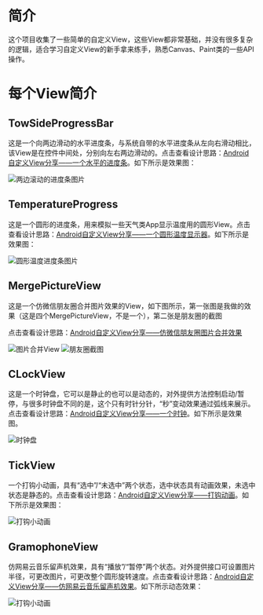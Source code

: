# 简介
这个项目收集了一些简单的自定义View，这些View都非常基础，并没有很多复杂的逻辑，适合学习自定义View的新手拿来练手，熟悉Canvas、Paint类的一些API操作。

# 每个View简介
## TowSideProgressBar
这是一个向两边滑动的水平进度条，与系统自带的水平进度条从左向右滑动相比，该View是在控件中间处，分别向左右两边滑动的。点击查看设计思路：[Android自定义View分享——一个水平的进度条](http://blog.csdn.net/u010707039/article/details/52836926)。如下所示是效果图：

![两边滚动的进度条图片](https://raw.githubusercontent.com/JaffarOu/SimpleCustomView/master/PictureInReadMe/TowSideProgressBar.gif)

## TemperatureProgress
这是一个圆形的进度条，用来模拟一些天气类App显示温度用的圆形View。点击查看设计思路：[Android自定义View分享——一个圆形温度显示器](http://blog.csdn.net/u010707039/article/details/52838798)。如下所示是效果图：

![圆形温度进度条图片](https://raw.githubusercontent.com/JaffarOu/SimpleCustomView/master/PictureInReadMe/TemperatureProgress.gif)

## MergePictureView
这是一个仿微信朋友圈合并图片效果的View，如下图所示，第一张图是我做的效果（这是四个MergePictureView，不是一个），第二张是朋友圈的截图

点击查看设计思路：[Android自定义View分享——仿微信朋友圈图片合并效果](http://blog.csdn.net/u010707039/article/details/52846116)

![图片合并View](https://raw.githubusercontent.com/JaffarOu/SimpleCustomView/master/PictureInReadMe/mergePicture.jpg)
![朋友圈截图](https://raw.githubusercontent.com/JaffarOu/SimpleCustomView/master/PictureInReadMe/pengyouquan.png)

## CLockView
这是一个时钟盘，它可以是静止的也可以是动态的，对外提供方法控制启动/暂停，与很多时钟盘不同的是，这个只有时针分针，“秒”变动效果通过弧线来展示。点击查看设计思路：[Android自定义View分享——一个时钟](http://blog.csdn.net/u010707039/article/details/52901101)。如下所示是效果图。

![时钟盘](https://raw.githubusercontent.com/JaffarOu/SimpleCustomView/master/PictureInReadMe/ClockView.gif)

## TickView
一个打钩小动画，具有“选中”/“未选中”两个状态，选中状态具有动画效果，未选中状态是静态的。点击查看设计思路：[Android自定义View分享——打钩动画](http://blog.csdn.net/u010707039/article/details/78823584)。如下所示是效果图：

![打钩小动画](https://raw.githubusercontent.com/JaffarOu/SimpleCustomView/master/PictureInReadMe/TickView.gif)

## GramophoneView
仿网易云音乐留声机效果，具有“播放”/“暂停”两个状态。对外提供接口可设置图片半径，可更改图片，可更改整个圆形旋转速度。点击查看设计思路：[Android自定义View分享——仿网易云音乐留声机效果](http://blog.csdn.net/u010707039/article/details/78878324)。如下所示动态效果：

![打钩小动画](https://raw.githubusercontent.com/JaffarOu/SimpleCustomView/master/PictureInReadMe/GramophoneView.gif)